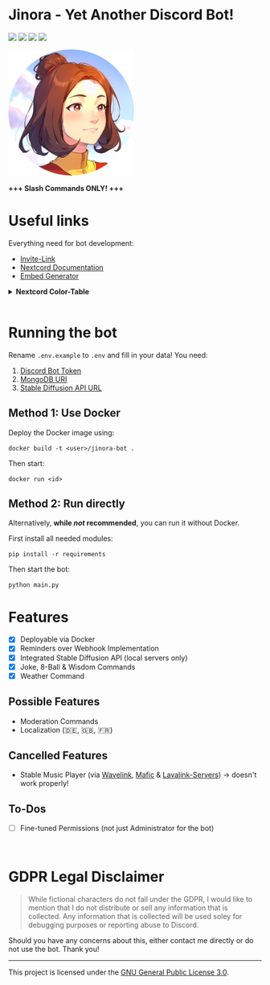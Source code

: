 # Jinora - Yet Another Discord Bot!
![](https://img.shields.io/badge/Python-3.11.4-0f81c2?logo=Python)
![](https://custom-icon-badges.herokuapp.com/badge/Nextcord-2.5.0-5865F2?logo=nextcord)
![](https://img.shields.io/badge/MongoDB-7.0-13aa52?logo=MongoDB)
![](https://img.shields.io/badge/Docker-4.21.1-2496ed?logo=Docker)

<img src="./database/bot-avatar-rounded.png" width="250" height="250">

**+++ Slash Commands ONLY! +++**

# Useful links
Everything need for bot development:
- [Invite-Link](https://discord.com/api/oauth2/authorize?client_id=723619199523487883&permissions=274877958144&scope=bot%20applications.commands)
- [Nextcord Documentation](https://docs.nextcord.dev/en/stable/index.html)
- [Embed Generator](https://embed.dan.onl)

<details>

<hr>

<summary> <b>Nextcord Color-Table</b> </summary>

Colors currently implemented with a name - converted to their int value:

| Name                | Int Value | Hex Code  |
| ------------------- | :-------: | :-------: |
| `Black`             |  2303786  | `#23272A` |
| `Blue`              |  3447003  | `#3498DB` |
| `Blurple`           |  5793266  | `#5865F2` |
| `DarkAqua`          |  1146986  | `#11806A` |
| `DarkBlue`          |  2123412  | `#206694` |
| `DarkButNotBlack`   |  2895667  | `#2C2F33` |
| `DarkGold`          | 12745742  | `#C27C0E` |
| `DarkGreen`         |  2067276  | `#1F8B4C` |
| `DarkGrey`          |  9936031  | `#979C9F` |
| `DarkNavy`          |  2899536  | `#2C3E50` |
| `DarkOrange`        | 11027200  | `#A84300` |
| `DarkPurple`        |  7419530  | `#71368A` |
| `DarkRed`           | 10038562  | `#992D22` |
| `DarkerGrey`        |  8359053  | `#7F8C8D` |
| `Default`           |     0     | `#000000` |
| `Fuchsia`           | 15418782  | `#EB459E` |
| `Gold`              | 15844367  | `#F1C40F` |
| `Green`             |  5763719  | `#57F287` |
| `Grey`              |  9807270  | `#95A5A6` |
| `Greyple`           | 10070709  | `#99AAb5` |
| `LuminousVividPink` | 15277667  | `#E91E63` |
| `Navy`              |  3426654  | `#34495E` |
| `Red`               | 15548997  | `#ED4245` |
| `White`             | 16777215  | `#FFFFFF` |
| `Yellow`            | 16776960  | `#FFFF00` |
[Source](https://gist.githubusercontent.com/thomasbnt/b6f455e2c7d743b796917fa3c205f812/raw/fd8d2d0007a1c642c790bc308f27a2f2ca5c47c7/code_colors_discordjs.md)

</details>

<br>


# Running the bot

Rename `.env.example` to `.env` and fill in your data! You need:
1. [Discord Bot Token](https://discord.com/developers/applications)
2. [MongoDB URI](https://account.mongodb.com/account/login)
3. [Stable Diffusion API URL](http://127.0.0.1:7860)

## Method 1: Use Docker
Deploy the Docker image using:
```
docker build -t <user>/jinora-bot .
```
Then start:
```
docker run <id>
```

## Method 2: Run directly
Alternatively, **while _not_ recommended**, you can run it without Docker.

First install all needed modules:
```
pip install -r requirements
```

Then start the bot:
```
python main.py
```

# Features
- [x] Deployable via Docker
- [x] Reminders over Webhook Implementation
- [x] Integrated Stable Diffusion API (local servers only)
- [x] Joke, 8-Ball & Wisdom Commands
- [x] Weather Command

## Possible Features
- Moderation Commands
- Localization (🇩🇪, 🇬🇧, 🇫🇷)

## Cancelled Features
- Stable Music Player (via [Wavelink](https://github.com/PythonistaGuild/Wavelink), [Mafic](https://github.com/ooliver1/mafic) & [Lavalink-Servers](https://github.com/DarrenOfficial/lavalink-list)) -> doesn't work properly!

## To-Dos
- [ ] Fine-tuned Permissions (not just Administrator for the bot)

<br>

# GDPR Legal Disclaimer
> While fictional characters do not fall under the GDPR, I would like to mention that I do not distribute or sell any information that is collected. Any information that is collected will be used soley for debugging purposes or reporting abuse to Discord.

Should you have any concerns about this, either contact me directly or do not use the bot. Thank you!

<hr>

This project is licensed under the [GNU General Public License 3.0](/LICENSE).